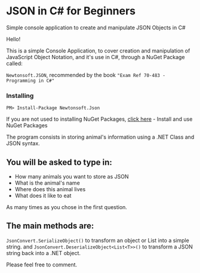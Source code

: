# JSON in C# for Beginners
Simple console application to create and manipulate JSON Objects in C#

Hello! 

This is a simple Console Application, to cover creation and manipulation of JavaScript Object Notation, and it's use in C#,
through a NuGet Package called:

```Newtonsoft.JSON```, recommended by the book ```"Exam Ref 70-483 - Programming in C#"``` 

### Installing
```PM> Install-Package Newtonsoft.Json```

If you are not used to installing NuGet Packages, [click here](https://docs.microsoft.com/en-us/nuget/quickstart/install-and-use-a-package-using-the-dotnet-cli) - Install and use NuGet Packages




The program consists in storing animal's information using a .NET Class and JSON syntax. 

## You will be asked to type in:
* How many animals you want to store as JSON
* What is the animal's name
* Where does this animal lives
* What does it like to eat

As many times as you chose in the first question.

## The main methods are:

```JsonConvert.SerializeObject()``` to transform an object or List<T> into a simple string.
and
```JsonConvert.DeserializeObject<List<T>>()``` to transform a JSON string back into a .NET object. 


Please feel free to comment.
